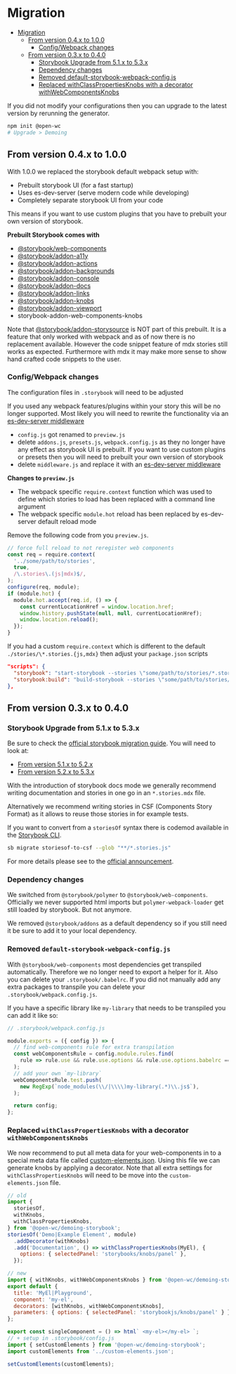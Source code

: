 # Migration

- [Migration](#migration)
  - [From version 0.4.x to 1.0.0](#from-version-04x-to-100)
    - [Config/Webpack changes](#configwebpack-changes)
  - [From version 0.3.x to 0.4.0](#from-version-03x-to-040)
    - [Storybook Upgrade from 5.1.x to 5.3.x](#storybook-upgrade-from-51x-to-53x)
    - [Dependency changes](#dependency-changes)
    - [Removed default-storybook-webpack-config.js](#removed-default-storybook-webpack-configjs)
    - [Replaced withClassPropertiesKnobs with a decorator withWebComponentsKnobs](#replaced-withclasspropertiesknobs-with-a-decorator-withwebcomponentsknobs)

If you did not modify your configurations then you can upgrade to the latest
version by rerunning the generator.

```bash
npm init @open-wc
# Upgrade > Demoing
```

## From version 0.4.x to 1.0.0

With 1.0.0 we replaced the storybook default webpack setup with:

- Prebuilt storybook UI (for a fast startup)
- Uses es-dev-server (serve modern code while developing)
- Completely separate storybook UI from your code

This means if you want to use custom plugins that you have to prebuilt your own
version of storybook.

**Prebuilt Storybook comes with**

- [@storybook/web-components](https://github.com/storybookjs/storybook/tree/next/app/web-components)
- [@storybook/addon-a11y](https://github.com/storybookjs/storybook/tree/next/addons/a11y)
- [@storybook/addon-actions](https://github.com/storybookjs/storybook/tree/next/addons/actions)
- [@storybook/addon-backgrounds](https://github.com/storybookjs/storybook/tree/next/addons/backgrounds)
- [@storybook/addon-console](https://github.com/storybookjs/storybook-addon-console)
- [@storybook/addon-docs](https://github.com/storybookjs/storybook/tree/next/addons/docs)
- [@storybook/addon-links](https://github.com/storybookjs/storybook/tree/next/addons/links)
- [@storybook/addon-knobs](https://github.com/storybookjs/storybook/tree/next/addons/knobs)
- [@storybook/addon-viewport](https://github.com/storybookjs/storybook/tree/next/addons/viewport)
- storybook-addon-web-components-knobs

Note that
[@storybook/addon-storysource](https://github.com/storybookjs/storybook/tree/next/addons/storysource)
is NOT part of this prebuilt. It is a feature that only worked with webpack and
as of now there is no replacement available. However the code snippet feature of
mdx stories still works as expected. Furthermore with mdx it may make more sense
to show hand crafted code snippets to the user.

### Config/Webpack changes

The configuration files in `.storybook` will need to be adjusted

If you used any webpack features/plugins within your story this will be no
longer supported. Most likely you will need to rewrite the functionality via an
[es-dev-server middleware](https://open-wc.org/developing/es-dev-server.html#custom-middlewares-proxy)

- `config.js` got renamed to `preview.js`
- delete `addons.js`, `presets.js`, `webpack.config.js` as they no longer have
  any effect as storybook UI is prebuilt. If you want to use custom plugins or
  presets then you will need to prebuilt your own version of storybook
- delete `middleware.js` and replace it with an
  [es-dev-server middleware](https://open-wc.org/developing/es-dev-server.html#custom-middlewares-proxy)

**Changes to `preview.js`**

- The webpack specific `require.context` function which was used to define which
  stories to load has been replaced with a command line argument
- The webpack specific `module.hot` reload has been replaced by es-dev-server
  default reload mode

Remove the following code from you `preview.js`.

```js
// force full reload to not reregister web components
const req = require.context(
  '../some/path/to/stories',
  true,
  /\.stories\.(js|mdx)$/,
);
configure(req, module);
if (module.hot) {
  module.hot.accept(req.id, () => {
    const currentLocationHref = window.location.href;
    window.history.pushState(null, null, currentLocationHref);
    window.location.reload();
  });
}
```

If you had a custom `require.context` which is different to the default
`./stories/\*.stories.{js,mdx}` then adjust your `package.json` scripts

```json
"scripts": {
  "storybook": "start-storybook --stories \"some/path/to/stories/*.stories.{js,mdx}\" --node-resolve --watch --open",
  "storybook:build": "build-storybook --stories \"some/path/to/stories/*.stories.{js,mdx}\""
},
```

## From version 0.3.x to 0.4.0

### Storybook Upgrade from 5.1.x to 5.3.x

Be sure to check the
[official storybook migration guide](https://github.com/storybookjs/storybook/blob/next/MIGRATION.md).
You will need to look at:

- [From version 5.1.x to 5.2.x](https://github.com/storybookjs/storybook/blob/next/MIGRATION.md#from-version-51x-to-52x)
- [From version 5.2.x to 5.3.x](https://github.com/storybookjs/storybook/blob/next/MIGRATION.md#from-version-52x-to-53x)

With the introduction of storybook docs mode we generally recommend writing
documentation and stories in one go in an `*.stories.mdx` file.

Alternatively we recommend writing stories in CSF (Components Story Format) as
it allows to reuse those stories in for example tests.

If you want to convert from a `storiesOf` syntax there is codemod available in
the [Storybook CLI](https://github.com/storybookjs/storybook/tree/next/lib/cli).

```bash
sb migrate storiesof-to-csf --glob "**/*.stories.js"
```

For more details please see to the
[official announcement](https://medium.com/storybookjs/component-story-format-66f4c32366df).

### Dependency changes

We switched from `@storybook/polymer` to `@storybook/web-components`. Officially
we never supported html imports but `polymer-webpack-loader` get still loaded by
storybook. But not anymore.

We removed `@storybook/addons` as a default dependency so if you still need it
be sure to add it to your local dependency.

### Removed `default-storybook-webpack-config.js`

With `@storybook/web-components` most dependencies get transpiled automatically.
Therefore we no longer need to export a helper for it. Also you can delete your
`.storybook/.babelrc`. If you did not manually add any extra packages to
transpile you can delete your `.storybook/webpack.config.js`.

If you have a specific library like `my-library` that needs to be transpiled you
can add it like so:

```js
// .storybook/webpack.config.js

module.exports = ({ config }) => {
  // find web-components rule for extra transpilation
  const webComponentsRule = config.module.rules.find(
    rule => rule.use && rule.use.options && rule.use.options.babelrc === false,
  );
  // add your own `my-library`
  webComponentsRule.test.push(
    new RegExp(`node_modules(\\/|\\\\)my-library(.*)\\.js$`),
  );

  return config;
};
```

### Replaced `withClassPropertiesKnobs` with a decorator `withWebComponentsKnobs`

We now recommend to put all meta data for your web-components in to a special
meta data file called
[custom-elements.json](https://github.com/webcomponents/custom-elements-json).
Using this file we can generate knobs by applying a decorator. Note that all
extra settings for `withClassPropertiesKnobs` will need to be move into the
`custom-elements.json` file.

```js
// old
import {
  storiesOf,
  withKnobs,
  withClassPropertiesKnobs,
} from '@open-wc/demoing-storybook';
storiesOf('Demo|Example Element', module)
  .addDecorator(withKnobs)
  .add('Documentation', () => withClassPropertiesKnobs(MyEl), {
    options: { selectedPanel: 'storybooks/knobs/panel' },
  });

// new
import { withKnobs, withWebComponentsKnobs } from '@open-wc/demoing-storybook';
export default {
  title: 'MyEl|Playground',
  component: 'my-el',
  decorators: [withKnobs, withWebComponentsKnobs],
  parameters: { options: { selectedPanel: 'storybookjs/knobs/panel' } },
};

export const singleComponent = () => html` <my-el></my-el> `;
// + setup in .storybook/config.js
import { setCustomElements } from '@open-wc/demoing-storybook';
import customElements from '../custom-elements.json';

setCustomElements(customElements);
```
